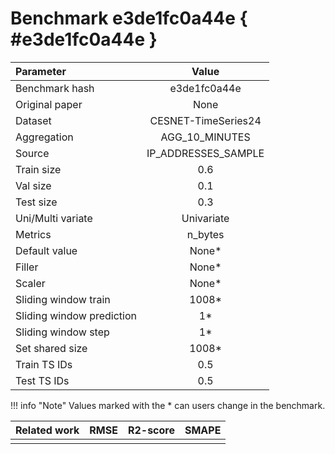 # Benchmark e3de1fc0a44e { #e3de1fc0a44e }

| Parameter | Value |
|:-----------------|:-----------------:|
| Benchmark hash |  e3de1fc0a44e |
| Original paper |  None |
| Dataset |  CESNET-TimeSeries24 |
| Aggregation |  AGG_10_MINUTES |
| Source |  IP_ADDRESSES_SAMPLE |
| Train size |  0.6 |
| Val size |  0.1 |
| Test size |  0.3 |
| Uni/Multi variate |  Univariate |
| Metrics |  n_bytes |
| Default value |  None* |
| Filler |  None* |
| Scaler |  None* |
| Sliding window train |  1008* |
| Sliding window prediction |  1* |
| Sliding window step |  1* |
| Set shared size |  1008* |
| Train TS IDs |  0.5 |
| Test TS IDs |  0.5 |

!!! info "Note"
    Values marked with the * can users change in the benchmark.

| Related work | RMSE | R2-score | SMAPE |
|:-----------------|:-----------------:|:-----------------:|:-----------------:|
|  |   |  |  |
